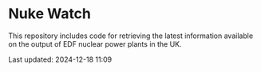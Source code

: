 # Nuke Watch

This repository includes code for retrieving the latest information available on the output of EDF nuclear power plants in the UK.

Last updated: 2024-12-18 11:09